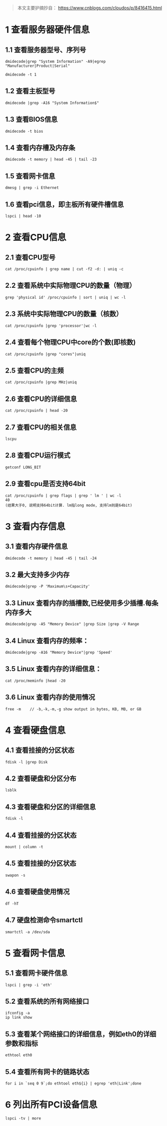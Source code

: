 > 本文主要护摘抄自： https://www.cnblogs.com/cloudos/p/8416415.html

# 1 查看服务器硬件信息

## 1.1 查看服务器型号、序列号

```
dmidecode|grep "System Information" -A9|egrep  "Manufacturer|Product|Serial" 

dmidecode -t 1
```

## 1.2 查看主板型号

```
dmidecode |grep -A16 "System Information$" 
```

## 1.3 查看BIOS信息

```
dmidecode -t bios
```

## 1.4 查看内存槽及内存条

```
dmidecode -t memory | head -45 | tail -23
```

## 1.5 查看网卡信息

```
dmesg | grep -i Ethernet
```

## 1.6  查看pci信息，即主板所有硬件槽信息
```
lspci | head -10
```

# 2 查看CPU信息

## 2.1 查看CPU型号

```
cat /proc/cpuinfo | grep name | cut -f2 -d: | uniq -c
```

## 2.2 查看系统中实际物理CPU的数量（物理）

```
grep 'physical id' /proc/cpuinfo | sort | uniq | wc -l
```

## 2.3 系统中实际物理CPU的数量（核数）

```
cat /proc/cpuinfo |grep 'processor'|wc -l
```

## 2.4 查看每个物理CPU中core的个数(即核数)

```
cat /proc/cpuinfo |grep "cores"|uniq 
```

## 2.5 查看CPU的主频

```
cat /proc/cpuinfo |grep MHz|uniq 
```

## 2.6 查看CPU的详细信息

```
cat /proc/cpuinfo | head -20
```

## 2.7 查看CPU的相关信息

```
lscpu
```

## 2.8 查看CPU运行模式

```
getconf LONG_BIT
```

## 2.9 查看cpu是否支持64bit

```
cat /proc/cpuinfo | grep flags | grep ' lm ' | wc -l
40
(结果大于0, 说明支持64bit计算. lm指long mode, 支持lm则是64bit)
```

# 3 查看内存信息

## 3.1 查看内存硬件信息

```
dmidecode -t memory | head -45 | tail -24
```

## 3.2 最大支持多少内存

```
dmidecode|grep -P 'Maximum\s+Capacity'
```

## 3.3 Linux 查看内存的插槽数,已经使用多少插槽.每条内存多大

```
dmidecode|grep -A5 "Memory Device" |grep Size |grep -V Range
```

## 3.4 Linux 查看内存的频率：

```
dmidecode|grep -A16 "Memory Device"|grep 'Speed'
```

## 3.5 Linux 查看内存的详细信息：

```
cat /proc/meminfo |head -20
```

## 3.6 Linux 查看内存的使用情况

```
free -m    // -b,-k,-m,-g show output in bytes, KB, MB, or GB
```

# 4 查看硬盘信息

## 4.1 查看挂接的分区状态

```
fdisk -l |grep Disk
```

## 4.2 查看硬盘和分区分布

```
lsblk
```

## 4.3 查看硬盘和分区的详细信息

```
fdisk -l   
```

## 4.4 查看挂接的分区状态

```
mount | column -t
```

## 4.5 查看挂接的分区状态

```
swapon -s   
```

## 4.6 查看硬盘使用情况

```
df -hT
```

## 4.7 硬盘检测命令smartctl

```
smartctl -a /dev/sda
```

# 5 查看网卡信息

## 5.1 查看网卡硬件信息

```
lspci | grep -i 'eth'
```

## 5.2 查看系统的所有网络接口

```
ifconfig -a
ip link show
```

## 5.3 查看某个网络接口的详细信息，例如eth0的详细参数和指标

```
ethtool eth0
```

## 5.4 查看所有网卡的链路状态

```
for i in `seq 0 9`;do ethtool eth${i} | egrep 'eth|Link';done
```

# 6 列出所有PCI设备信息

```
lspci -tv | more
```

